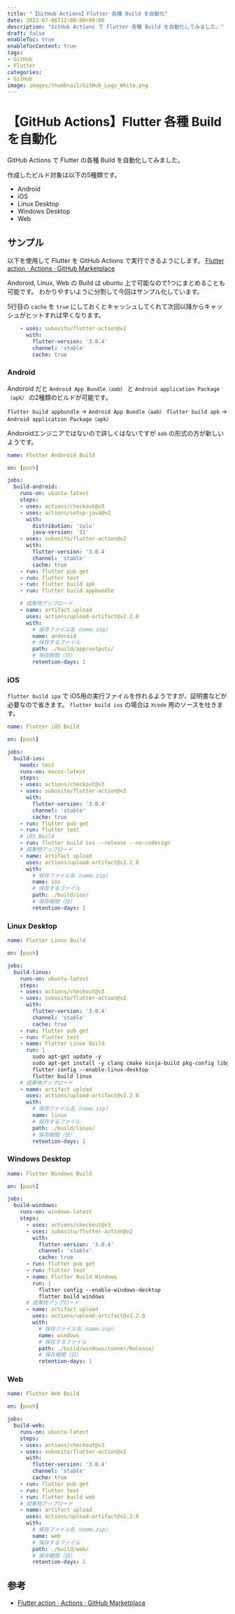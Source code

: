 ```yaml
---
title: "【GitHub Actions】Flutter 各種 Build を自動化"
date: 2022-07-06T12:00:00+09:00
description: "GitHub Actions で Flutter 各種 Build を自動化してみました。"
draft: false
enableToc: true
enableTocContent: true
tags: 
- GitHub
- Flutter
categories: 
- GitHub
image: images/thumbnail/GitHub_Logo_White.png
---
```


# 【GitHub Actions】Flutter 各種 Build を自動化
GitHub Actions で Flutter の各種 Build を自動化してみました。

作成したビルド対象は以下の5種類です。
* Android
* iOS
* Linux Desktop
* Windows Desktop
* Web

## サンプル
以下を使用して Flutter を GitHub Actions で実行できるようにします。
<a href="https://github.com/marketplace/actions/flutter-action" target="_blank" rel="nofollow noopener">Flutter action · Actions · GitHub Marketplace</a>

Andoroid, Linux, Web の Build は ubuntu 上で可能なので1つにまとめることも可能です。
わかりやすいように分割して今回はサンプル化しています。

5行目の `cache` を `true` にしておくとキャッシュしてくれて次回以降からキャッシュがヒットすれば早くなります。
```yml {linenos=table,hl_lines=[5]}
    - uses: subosito/flutter-action@v2
      with:
        flutter-version: '3.0.4'
        channel: 'stable'
        cache: true
```

### Android
Andoroid だと `Android App Bundle（aab）` と `Android application Package（apk）` の2種類のビルドが可能です。

`flutter build appbundle` → `Android App Bundle（aab）`
`flutter build apk` → `Android application Package（apk）`

Andoroidエンジニアではないので詳しくはないですが `aab` の形式の方が新しいようです。

```yml:.github\workflows\build_andoroid.yml
name: Flutter Andoroid Build

on: [push]

jobs:
  build-android:
    runs-on: ubuntu-latest
    steps:
    - uses: actions/checkout@v3
    - uses: actions/setup-java@v2
      with:
        distribution: 'zulu'
        java-version: '11'
    - uses: subosito/flutter-action@v2
      with:
        flutter-version: '3.0.4'
        channel: 'stable'
        cache: true
    - run: flutter pub get
    - run: flutter test
    - run: flutter build apk
    - run: flutter build appbundle

    # 成果物アップロード
    - name: artifact upload
      uses: actions/upload-artifact@v2.2.0
      with:
        # 保存ファイル名（name.zip）
        name: andoroid
        # 保存するファイル
        path: ./build/app/outputs/
        # 保存期間（日）
        retention-days: 1
```

### iOS
`flutter build ipa` で iOS用の実行ファイルを作れるようですが、証明書などが必要なので省きます。
`flutter build ios` の場合は `Xcode` 用のソースを吐きます。

```yml:.github\workflows\build_ios.yml
name: Flutter iOS Build

on: [push]

jobs:
  build-ios:
    needs: test
    runs-on: macos-latest
    steps:
    - uses: actions/checkout@v3
    - uses: subosito/flutter-action@v2
      with:
        flutter-version: '3.0.4'
        channel: 'stable'
        cache: true
    - run: flutter pub get
    - run: flutter test
    # iOS Build
    - run: flutter build ios --release --no-codesign
    # 成果物アップロード
    - name: artifact upload
      uses: actions/upload-artifact@v2.2.0
      with:
        # 保存ファイル名（name.zip）
        name: ios
        # 保存するファイル
        path: ./build/ios/
        # 保存期間（日）
        retention-days: 1
```

### Linux Desktop
```yml:.github\workflows\build_linux.yml
name: Flutter Linux Build

on: [push]

jobs:
  build-linux:
    runs-on: ubuntu-latest
    steps:
    - uses: actions/checkout@v3
    - uses: subosito/flutter-action@v2
      with:
        flutter-version: '3.0.4'
        channel: 'stable'
        cache: true
    - run: flutter pub get
    - run: flutter test
    - name: Flutter Linux Build
      run: |
        sudo apt-get update -y
        sudo apt-get install -y clang cmake ninja-build pkg-config libgtk-3-dev liblzma-dev
        flutter config --enable-linux-desktop
        flutter build linux
    # 成果物アップロード
    - name: artifact upload
      uses: actions/upload-artifact@v2.2.0
      with:
        # 保存ファイル名（name.zip）
        name: linux
        # 保存するファイル
        path: ./build/linux/
        # 保存期間（日）
        retention-days: 1
```
### Windows Desktop
```yml:.github\workflows\build_linux.yml
name: Flutter Windows Build

on: [push]

jobs:
  build-windows:
    runs-on: windows-latest
    steps:
      - uses: actions/checkout@v3
      - uses: subosito/flutter-action@v2
        with:
          flutter-version: '3.0.4'
          channel: 'stable'
          cache: true
      - run: flutter pub get
      - run: flutter test
      - name: Flutter Build Windows
        run: |
          flutter config --enable-windows-desktop
          flutter build windows
      # 成果物アップロード
      - name: artifact upload
        uses: actions/upload-artifact@v2.2.0
        with:
          # 保存ファイル名（name.zip）
          name: windows
          # 保存するファイル
          path: ./build/windows/runner/Release/
          # 保存期間（日）
          retention-days: 1

```

### Web

```yml:.github\workflows\build_web.yml
name: Flutter Web Build

on: [push]

jobs:
  build-web:
    runs-on: ubuntu-latest
    steps:
    - uses: actions/checkout@v3
    - uses: subosito/flutter-action@v2
      with:
        flutter-version: '3.0.4'
        channel: 'stable'
        cache: true
    - run: flutter pub get
    - run: flutter test
    - run: flutter build web
    # 成果物アップロード
    - name: artifact upload
      uses: actions/upload-artifact@v2.2.0
      with:
        # 保存ファイル名（name.zip）
        name: web
        # 保存するファイル
        path: ./build/web/
        # 保存期間（日）
        retention-days: 1
```

## 参考
* <a href="https://github.com/marketplace/actions/flutter-action" target="_blank" rel="nofollow noopener">Flutter action · Actions · GitHub Marketplace</a>
